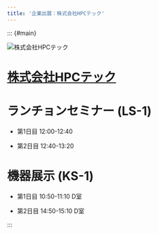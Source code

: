 ```yaml
---
title: '企業出展：株式会社HPCテック'
---
```


::: {#main}

![株式会社HPCテック](images/sponsors/hpc.png)

# [株式会社HPCテック](http://www.hpctech.co.jp)


# ランチョンセミナー (LS-1)<i class="fas fa-utensils"></i>

- 第1日目 12:00-12:40

- 第2日目 12:40-13:20

# 機器展示 (KS-1)<i class="fas fa-flask"></i>

- 第1日目 10:50-11:10 D室

- 第2日目 14:50-15:10 D室

:::
